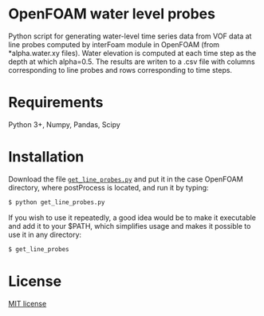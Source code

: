 # OpenFOAM water level probes

Python script for generating water-level time series data from VOF data at line probes computed by interFoam module in OpenFOAM (from *alpha.water.xy files).
Water elevation is computed at each time step as the depth at which alpha=0.5.
The results are writen to a .csv file with columns corresponding to line probes and rows corresponding to time steps.

# Requirements

Python 3+, Numpy, Pandas, Scipy

# Installation

Download the file [`get_line_probes.py`](get_line_probes.py) and put it in the case OpenFOAM directory, where postProcess is located, and run it by typing:
```bash
$ python get_line_probes.py
```

If you wish to use it repeatedly, a good idea would be to make it executable and add it to your $PATH, which simplifies usage and makes it possible to use it in any directory:
```bash
$ get_line_probes
```

# License

[MIT license](LICENSE)
